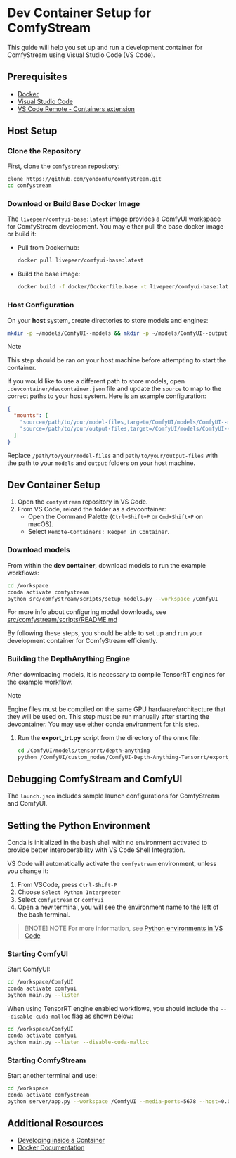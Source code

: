 # Dev Container Setup for ComfyStream

This guide will help you set up and run a development container for ComfyStream using Visual Studio Code (VS Code).

## Prerequisites

- [Docker](https://www.docker.com/get-started)
- [Visual Studio Code](https://code.visualstudio.com/)
- [VS Code Remote - Containers extension](https://marketplace.visualstudio.com/items?itemName=ms-vscode-remote.remote-containers)

## Host Setup

### Clone the Repository

First, clone the `comfystream` repository:

```sh
clone https://github.com/yondonfu/comfystream.git
cd comfystream
```

### Download or Build Base Docker Image

The `livepeer/comfyui-base:latest` image provides a ComfyUI workspace for ComfyStream development. You may either pull the base docker image or build it:

- Pull from Dockerhub:

  ```sh
  docker pull livepeer/comfyui-base:latest
  ```

- Build the base image:

  ```sh
  docker build -f docker/Dockerfile.base -t livepeer/comfyui-base:latest .
  ```

### Host Configuration

On your **host** system, create directories to store models and engines:

```sh
mkdir -p ~/models/ComfyUI--models && mkdir -p ~/models/ComfyUI--output
```

> [!NOTE]
> This step should be ran on your host machine before attempting to start the container.

If you would like to use a different path to store models, open `.devcontainer/devcontainer.json` file and update the `source` to map to the correct paths to your host system. Here is an example configuration:

```json
{
  "mounts": [
    "source=/path/to/your/model-files,target=/ComfyUI/models/ComfyUI--models,type=bind",
    "source=/path/to/your/output-files,target=/ComfyUI/models/ComfyUI--output,type=bind"
  ]
}
```

Replace `/path/to/your/model-files` and `path/to/your/output-files` with the path to your `models` and `output` folders on your host machine.

## Dev Container Setup

1. Open the `comfystream` repository in VS Code.
2. From VS Code, reload the folder as a devcontainer:
   - Open the Command Palette (`Ctrl+Shift+P` or `Cmd+Shift+P` on macOS).
   - Select `Remote-Containers: Reopen in Container`.

### Download models

From within the **dev container**, download models to run the example workflows:

```sh
cd /workspace
conda activate comfystream
python src/comfystream/scripts/setup_models.py --workspace /ComfyUI
```

For more info about configuring model downloads, see [src/comfystream/scripts/README.md](../src/comfystream/scripts/README.md)

By following these steps, you should be able to set up and run your development container for ComfyStream efficiently.

### Building the DepthAnything Engine

After downloading models, it is necessary to compile TensorRT engines for the example workflow.

> [!NOTE]
> Engine files must be compiled on the same GPU hardware/architecture that they will be used on. This step must be run manually after starting the devcontainer. You may use either conda environment for this step.

1. Run the **export_trt.py** script from the directory of the onnx file:

   ```sh
   cd /ComfyUI/models/tensorrt/depth-anything
   python /ComfyUI/custom_nodes/ComfyUI-Depth-Anything-Tensorrt/export_trt.py
   ```

## Debugging ComfyStream and ComfyUI

The `launch.json` includes sample launch configurations for ComfyStream and ComfyUI.

## Setting the Python Environment

Conda is initialized in the bash shell with no environment activated to provide better interoperability with VS Code Shell Integration.

VS Code will automatically activate the `comfystream` environment, unless you change it:

1. From VSCode, press `Ctrl-Shift-P`
2. Choose `Select Python Interpreter`
3. Select `comfystream` or `comfyui`
4. Open a new terminal, you will see the environment name to the left of the bash terminal.

> [!NOTE] NOTE For more information, see [Python environments in VS Code](https://code.visualstudio.com/docs/python/environments)

### Starting ComfyUI

Start ComfyUI:

```sh
cd /workspace/ComfyUI
conda activate comfyui
python main.py --listen
```

When using TensorRT engine enabled workflows, you should include the `---disable-cuda-malloc` flag as shown below:

```sh
cd /workspace/ComfyUI
conda activate comfyui
python main.py --listen --disable-cuda-malloc
```

### Starting ComfyStream

Start another terminal and use:
```sh
cd /workspace
conda activate comfystream
python server/app.py --workspace /ComfyUI --media-ports=5678 --host=0.0.0.0 --port 8888
```

## Additional Resources

- [Developing inside a Container](https://code.visualstudio.com/docs/remote/containers)
- [Docker Documentation](https://docs.docker.com/)
